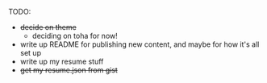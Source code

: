 TODO: 


- ~~decide on theme~~
    - deciding on toha for now!
- write up README for publishing new content, and maybe for how it's all set up
- write up my resume stuff
- ~~get my resume.json from gist~~